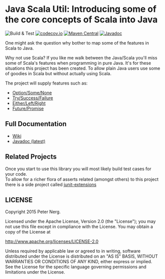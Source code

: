 # Java Scala Util: Introducing some of the core concepts of Scala into Java

![Build & Test](https://github.com/pnerg/java-scala-util/workflows/Build%20&%20Test/badge.svg)
[![codecov.io](http://codecov.io/github/pnerg/java-scala-util/coverage.svg?branch=master)](http://codecov.io/github/pnerg/java-scala-util?branch=master)
[![Maven Central](https://maven-badges.herokuapp.com/maven-central/org.dmonix.functional/java-scala-utils/badge.svg?style=plastic)](https://maven-badges.herokuapp.com/maven-central/org.dmonix.functional/java-scala-utils)
[![Javadoc](http://javadoc-badge.appspot.com/org.dmonix.functional/java-scala-utils.svg?label=javadoc)](http://javadoc-badge.appspot.com/org.dmonix.functional/java-scala-utils)  

One might ask the question why bother to map some of the features in Scala to Java.

Why not use Scala?
If you like me walk between the Java/Scala you'll miss some of Scala's features when programming in pure Java. 
It's for these situations this project has been created. To allow plain Java users use some of goodies in Scala but without actually using Scala. 

The project will supply features such as:
* [Option/Some/None](https://github.com/pnerg/java-scala-util/wiki/option)
* [Try/Success/Failure](https://github.com/pnerg/java-scala-util/wiki/try)
* [Either/Left/Right](https://github.com/pnerg/java-scala-util/wiki/either)
* [Future/Promise](https://github.com/pnerg/java-scala-util/wiki/Future)

## Full Documentation

- [Wiki](https://github.com/pnerg/java-scala-util/wiki)
- [Javadoc (latest)](http://www.javadoc.io/doc/org.dmonix.functional/java-scala-utils/1.6)

## Related Projects
Once you start to use this library you will most likely build test cases for your code.  
To allow for a richer flora of asserts related (amongst others) to this project there is a side project called [junit-extensions](https://github.com/pnerg/junit-extensions)

## LICENSE

Copyright 2015 Peter Nerg.

Licensed under the Apache License, Version 2.0 (the "License");
you may not use this file except in compliance with the License.
You may obtain a copy of the License at

<http://www.apache.org/licenses/LICENSE-2.0>

Unless required by applicable law or agreed to in writing, software
distributed under the License is distributed on an "AS IS" BASIS,
WITHOUT WARRANTIES OR CONDITIONS OF ANY KIND, either express or implied.
See the License for the specific language governing permissions and
limitations under the License.
